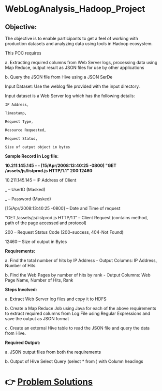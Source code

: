 # WebLogAnalysis_Hadoop_Project

## Objective:

The objective is to enable participants to get a feel of working with production datasets and analyzing data using tools in Hadoop ecosystem. 


This POC requires 

a. Extracting required columns from Web Server logs, processing data using Map Reduce, output result as JSON files for use by other applications

b. Query the JSON file from Hive using a JSON SerDe 


Input Dataset:
Use the weblog file provided with the input directory.

Input dataset is a Web Server log which has the following details:

`IP Address,`

`Timestamp,`

`Request Type,`

`Resource Requested,`

`Request Status,`

`Size of output object in bytes`



**Sample Record in Log file:**

**10.211.145.145 - - [15/Apr/2008:13:40:25 -0800] "GET /assets/js/listprod.js HTTP/1.1" 200 12460**


10.211.145.145   –   IP Address of Client
 
_          –   UserID (Masked)
 
_           –   Password (Masked)   

[15/Apr/2008:13:40:25 -0800] 	         – 	Date and Time of request

"GET /assets/js/listprod.js HTTP/1.1" – 	Client Request (contains method, path of the page accessed and protocol)

200             – 	Request Status Code (200–success, 404-Not Found)  

12460          – 	Size of output in Bytes 

>



**Requirements:**

a. Find the total number of hits by IP Address -  Output Columns: IP Address, Number of Hits

b. Find the Web Pages by number of hits by rank - Output Columns: Web Page Name, Number of Hits, Rank


**Steps Involved:**

a. Extract Web Server log files and copy it to HDFS

b. Create a Map Reduce Job using Java  for each of the above requirements to extract required columns from Log File using Regular Expressions and save the output as JSON format

c. Create an external Hive table to read the JSON file and query the data from Hive.


**Required Output:**

a. JSON output files from both the requirements

b. Output of Hive Select Query (select * from <tablename>)  with Column headings
 
 
 # :point_right: [Problem Solutions](https://github.com/maniram-yadav/WebLogAnalysis_Hadoop_Project/tree/master/src/org/weblog)
